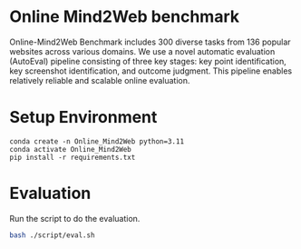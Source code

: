 # Online Mind2Web benchmark
Online-Mind2Web Benchmark includes 300 diverse tasks from 136 popular websites across various domains. We use a novel automatic evaluation (AutoEval) pipeline consisting of three key stages: key point identification, key screenshot identification, and outcome judgment. This pipeline enables relatively reliable and scalable online evaluation.

# Setup Environment
```
conda create -n Online_Mind2Web python=3.11
conda activate Online_Mind2Web
pip install -r requirements.txt
```

# Evaluation
Run the script to do the evaluation.
```bash
bash ./script/eval.sh
```
